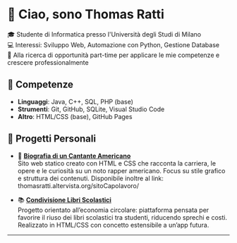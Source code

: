 # 👋 Ciao, sono Thomas Ratti

🎓 Studente di Informatica presso l'Università degli Studi di Milano  
💻 Interessi: Sviluppo Web, Automazione con Python, Gestione Database  
🚀 Alla ricerca di opportunità part-time per applicare le mie competenze e crescere professionalmente

## 🔧 Competenze

- **Linguaggi**: Java, C++, SQL, PHP (base)
- **Strumenti**: Git, GitHub, SQLite, Visual Studio Code
- **Altro**: HTML/CSS (base), GitHub Pages

## 📂 Progetti Personali

- 🎤 **[Biografia di un Cantante Americano](https://github.com/thomasratti/progetto-rapper)**  
  Sito web statico creato con HTML e CSS che racconta la carriera, le opere e le curiosità su un noto rapper americano. Focus su stile grafico e struttura dei contenuti.
  Disponibile inoltre al link: thomasratti.altervista.org/sitoCapolavoro/

- 📚 **[Condivisione Libri Scolastici](https://github.com/thomasratti/libri-circolari)**  
  Progetto orientato all’economia circolare: piattaforma pensata per favorire il riuso dei libri scolastici tra studenti, riducendo sprechi e costi. Realizzato in HTML/CSS con concetto estensibile a un’app futura.

---
